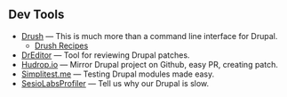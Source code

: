 ## Dev Tools

- [Drush](https://github.com/drush-ops/drush) — This is much more than a command line interface for Drupal.
  - [Drush Recipes](http://drush.recipes/)
- [DrEditor](https://dreditor.org/) — Tool for reviewing Drupal patches.
- [Hudrop.io](http://hubdrop.io/) — Mirror Drupal project on Github, easy PR, creating patch.
- [Simplitest.me](http://simplytest.me/) — Testing Drupal modules made easy.
- [SesioLabsProfiler](https://profiler.sensiolabs.com/drupal) — Tell us why our Drupal is slow.

